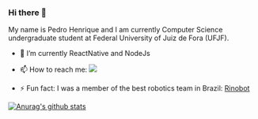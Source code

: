 ### Hi there 👋
My name is Pedro Henrique and I am currently Computer Science undergraduate student at Federal University of Juiz de Fora (UFJF).

- 🌱 I’m currently ReactNative and NodeJs
- 📫 How to reach me: [<img src="https://img.shields.io/badge/LinkedIn-0077B5?style=for-the-badge&logo=linkedin&logoColor=white"/>](https://www.linkedin.com/in/pedro-henrique-77baa01a9/") 

- ⚡ Fun fact: I was a member of the best robotics team in Brazil: [Rinobot](https://github.com/rinobot-team) 

[![Anurag's github stats](https://github-readme-stats.vercel.app/api?username=PHenriqueCEC&show_icons=true&theme=radical)](https://github.com/anuraghazra/github-readme-stats)

<!--
**PHenriqueCEC/PHenriqueCEC** is a ✨ _special_ ✨ repository because its `README.md` (this file) appears on your GitHub profile.

Here are some ideas to get you started:

- 🔭 I’m currently working on ...
- 🌱 I’m currently learning ...
- 👯 I’m looking to collaborate on ...
- 🤔 I’m looking for help with ...
- 💬 Ask me about ...
- 📫 How to reach me: ...
- 😄 Pronouns: ...
- ⚡ Fun fact: ...
-->
